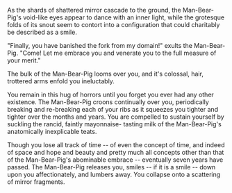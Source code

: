As the shards of shattered mirror cascade to the ground, the Man-Bear-Pig's void-like
eyes appear to dance with an inner light, while the grotesque folds of its snout seem
to contort into a configuration that could charitably be described as a smile.

"Finally, you have banished the fork from my domain!" exults the Man-Bear-Pig. "Come!
Let me embrace you and venerate you to the full measure of your merit."

The bulk of the Man-Bear-Pig looms over you, and it's colossal, hair, trottered arms
enfold you ineluctably.

You remain in this hug of horrors until you forget you ever had any other existence.
The Man-Bear-Pig croons continually over you, periodically breaking and re-breaking
each of your ribs as it squeezes you tighter and tighter over the months and years.
You are compelled to sustain yourself by suckling the rancid, faintly mayonnaise-
tasting milk of the Man-Bear-Pig's anatomically inexplicable teats.

Though you lose all track of time -- of even the concept of time, and indeed of space
and hope and beauty and pretty much all concepts other than that of the Man-Bear-Pig's
abominable embrace -- eventually seven years have passed. The Man-Bear-Pig releases
you, smiles -- if it is a smile -- down upon you affectionately, and lumbers away. You
collapse onto a scattering of mirror fragments.
